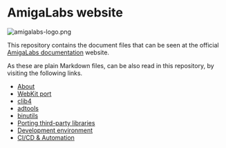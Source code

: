 # AmigaLabs website

![amigalabs-logo.png](./pages/01.home/amigalabs-logo.png)

This repository contains the document files that can be seen at the official [AmigaLabs documentation](https://amigalabs.net) website.

As these are plain Markdown files, can be also read in this repository, by visiting the following links.

* [About](./pages/01.home/default.md)
* [WebKit port](./pages/02.webkit-port/default.md)
* [clib4](./pages/03.clib4/docs.md)
* [adtools](./pages/04.adtools/default.md)
* [binutils](./pages/05.binutils/docs.md)
* [Porting third-party libraries](./pages/06.libs-ports/docs.md)
* [Development environment](./pages/07.dev-env/default.md)
* [CI/CD & Automation](./pages/08.cicd-automation/default.md)